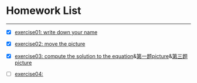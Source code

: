 # Homework List
------


- [x] [exercise01: write down your name](https://github.com/paaaaaan/Computational_physics_2015301500280/blob/master/temp.py)


- [x] [exercise02: move the picture](https://github.com/paaaaaan/Computational_physics_2015301500280/blob/master/temp.py)


- [x] [exercise03: compute the solution to the equation](https://github.com/paaaaaan/Computational_physics_2015301500280/blob/master/exercise03)&[第一题picture](https://github.com/paaaaaan/Computational_physics_2015301500280/blob/master/exercise03.picture1.png)&[第三题picture]()


- [ ] [exercise04:   ](https://github.com/paaaaaan/Computational_physics_2015301500280/blob/master/exercise04)
